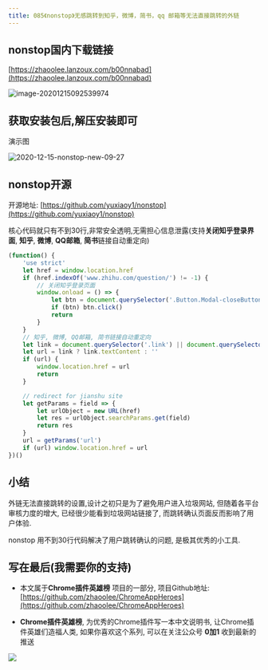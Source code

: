 ```yaml
---
title: 085《nonstop》无感跳转到知乎，微博，简书，qq 邮箱等无法直接跳转的外链
---
```




## nonstop国内下载链接

[https://zhaoolee.lanzoux.com/b00nnabad](https://zhaoolee.lanzoux.com/b00nnabad)

![image-20201215092539974](https://www.v2fy.com/asset/0i/ChromeAppHeroes/page/085-nonstop-2020-12-15.assets/image-20201215092539974.png)

## 获取安装包后,解压安装即可

演示图

![2020-12-15-nonstop-new-09-27](https://www.v2fy.com/asset/0i/ChromeAppHeroes/page/085-nonstop-2020-12-15.assets/2020-12-15-nonstop-new-09-27.gif)



## nonstop开源

开源地址:   [https://github.com/yuxiaoy1/nonstop](https://github.com/yuxiaoy1/nonstop)



核心代码就只有不到30行,非常安全透明,无需担心信息泄露(支持**关闭知乎登录界面**, **知乎**, **微博**, **QQ邮箱**, **简书**链接自动重定向)

```javascript
(function() {
    'use strict'
    let href = window.location.href
    if (href.indexOf('www.zhihu.com/question/') != -1) {
        // 关闭知乎登录页面
        window.onload = () => {
            let btn = document.querySelector('.Button.Modal-closeButton.Button--plain')
            if (btn) btn.click()
            return
        }
    }
    // 知乎, 微博, QQ邮箱, 简书链接自动重定向
    let link = document.querySelector('.link') || document.querySelector('.safety-url')
    let url = link ? link.textContent : ''
    if (url) {
        window.location.href = url
        return
    }

    // redirect for jianshu site
    let getParams = field => {
        let urlObject = new URL(href)
        let res = urlObject.searchParams.get(field)
        return res
    }
    url = getParams('url')
    if (url) window.location.href = url
})()
```



## 小结



外链无法直接跳转的设置,设计之初只是为了避免用户进入垃圾网站, 但随着各平台审核力度的增大, 已经很少能看到垃圾网站链接了, 而跳转确认页面反而影响了用户体验.



nonstop 用不到30行代码解决了用户跳转确认的问题, 是极其优秀的小工具.



## 写在最后(我需要你的支持)

- 本文属于**Chrome插件英雄榜** 项目的一部分, 项目Github地址: [https://github.com/zhaoolee/ChromeAppHeroes](https://github.com/zhaoolee/ChromeAppHeroes)

- **Chrome插件英雄榜**, 为优秀的Chrome插件写一本中文说明书, 让Chrome插件英雄们造福人类, 如果你喜欢这个系列, 可以在关注公众号 **0加1** 收到最新的推送


![](https://www.v2fy.com/asset/0i/ChromeAppHeroes/page/072_one_note_web_clipper.assets/jikemiji.png)
